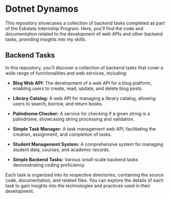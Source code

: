 # Dotnet Dynamos

This repository showcases a collection of backend tasks completed as part of the Eskalate Internship Program. Here, you'll find the code and documentation related to the development of web APIs and other backend tasks, providing insights into my skills.

## Backend Tasks

In this repository, you'll discover a collection of backend tasks that cover a wide range of functionalities and web services, including:

- **Blog Web API:** The development of a web API for a blog platform, enabling users to create, read, update, and delete blog posts.

- **Library Catalog:** A web API for managing a library catalog, allowing users to search, borrow, and return books.

- **Palindrome Checker:** A service for checking if a given string is a palindrome, showcasing string processing and validation.

- **Simple Task Manager:** A task management web API, facilitating the creation, assignment, and completion of tasks.

- **Student Management System:** A comprehensive system for managing student data, courses, and academic records.

- **Simple Backend Tasks:** Various small-scale backend tasks demonstrating coding proficiency.

Each task is organized into its respective directories, containing the source code, documentation, and related files. You can explore the details of each task to gain insights into the technologies and practices used in their development.

